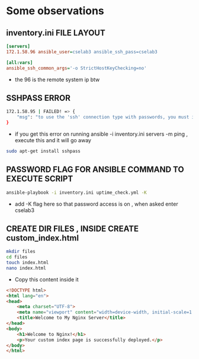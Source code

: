 # Some observations

## inventory.ini FILE LAYOUT

```ini
[servers]
172.1.58.96 ansible_user=cselab3 ansible_ssh_pass=cselab3

[all:vars]
ansible_ssh_common_args='-o StrictHostKeyChecking=no'
```

- the 96 is the remote system ip btw

## SSHPASS ERROR

```bash
172.1.58.95 | FAILED! => {
    "msg": "to use the 'ssh' connection type with passwords, you must install the sshpass program"
}
```

- if you get this error on running  ansible -i inventory.ini servers -m ping , execute this and it will go away 

```bash
sudo apt-get install sshpass
```



## PASSWORD FLAG FOR ANSIBLE COMMAND TO EXECUTE SCRIPT

```bash
ansible-playbook -i inventory.ini uptime_check.yml -K
```

- add -K flag here so that password access is on , when asked enter cselab3 

## CREATE DIR FILES , INSIDE CREATE custom_index.html

```bash
mkdir files
cd files
touch index.html
nano index.html
```

- Copy this content inside it 

```html
<!DOCTYPE html>
<html lang="en">
<head>
    <meta charset="UTF-8">
    <meta name="viewport" content="width=device-width, initial-scale=1.0">
    <title>Welcome to My Nginx Server</title>
</head>
<body>
    <h1>Welcome to Nginx!</h1>
    <p>Your custom index page is successfully deployed.</p>
</body>
</html>
```

